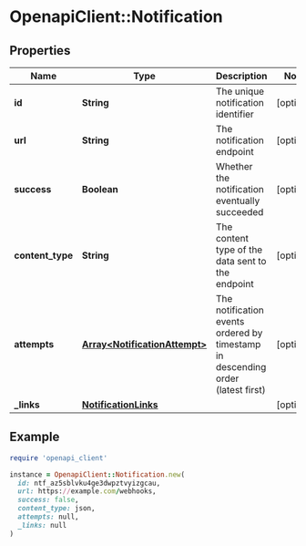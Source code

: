 # OpenapiClient::Notification

## Properties

| Name | Type | Description | Notes |
| ---- | ---- | ----------- | ----- |
| **id** | **String** | The unique notification identifier | [optional] |
| **url** | **String** | The notification endpoint | [optional] |
| **success** | **Boolean** | Whether the notification eventually succeeded | [optional] |
| **content_type** | **String** | The content type of the data sent to the endpoint | [optional] |
| **attempts** | [**Array&lt;NotificationAttempt&gt;**](NotificationAttempt.md) | The notification events ordered by timestamp in descending order (latest first) | [optional] |
| **_links** | [**NotificationLinks**](NotificationLinks.md) |  | [optional] |

## Example

```ruby
require 'openapi_client'

instance = OpenapiClient::Notification.new(
  id: ntf_az5sblvku4ge3dwpztvyizgcau,
  url: https://example.com/webhooks,
  success: false,
  content_type: json,
  attempts: null,
  _links: null
)
```

